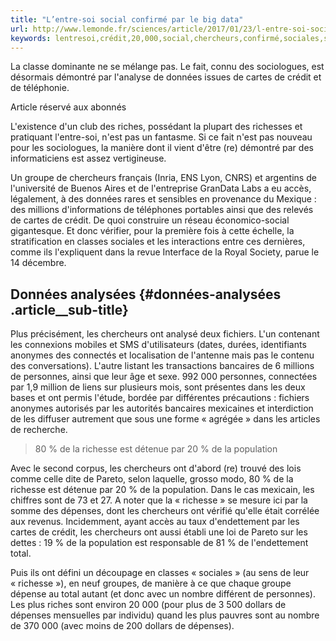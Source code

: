```yaml
---
title: "L’entre-soi social confirmé par le big data"
url: http://www.lemonde.fr/sciences/article/2017/01/23/l-entre-soi-social-confirme-par-les-big-data_5067814_1650684.html
keywords: lentresoi,crédit,20,000,social,chercheurs,confirmé,sociales,sociologues,cartes,dépenses,richesse,riches,data,big
---
```

La classe dominante ne se mélange pas. Le fait, connu des sociologues, est désormais démontré par l'analyse de données issues de cartes de crédit et de téléphonie.

Article réservé aux abonnés

L'existence d'un club des ­riches, possédant la plupart des richesses et pratiquant l'entre-soi, n'est pas un fantasme. Si ce fait n'est pas nouveau pour les sociologues, la manière dont il vient d'être (re) démontré par des informaticiens est assez vertigineuse.

Un groupe de chercheurs français (Inria, ENS Lyon, CNRS) et ­argentins de l'université de Buenos Aires et de l'entreprise GranData Labs a eu accès, légalement, à des données rares et sensibles en provenance du Mexique : des millions d'informations de téléphones portables ainsi que des relevés de cartes de crédit. De quoi construire un réseau économico-social gigantesque. Et donc vérifier, pour la première fois à cette échelle, la stratification en classes sociales et les interactions entre ces dernières, comme ils l'expliquent dans la revue Interface de la Royal Society, parue le 14 décembre.

Données analysées {#données-analysées .article__sub-title}
-----------------

Plus précisément, les chercheurs ont analysé deux fichiers. L'un contenant les connexions mobiles et SMS d'utilisateurs (dates, ­durées, identifiants anonymes des connectés et localisation de l'antenne mais pas le contenu des ­conversations). L'autre listant les transactions bancaires de 6 millions de personnes, ainsi que leur âge et sexe. 992 000 personnes, connectées par 1,9 million de liens sur plusieurs mois, sont présentes dans les deux bases et ont permis l'étude, bordée par différentes précautions : fichiers anonymes autorisés par les autorités bancaires mexicaines et interdiction de les diffuser autrement que sous une forme « agrégée » dans les ­articles de recherche.

> 80 % de la richesse est détenue par 20 % de la population

Avec le second corpus, les chercheurs ont d'abord (re) trouvé des lois comme celle dite de Pareto, ­selon laquelle, grosso modo, 80 % de la richesse est détenue par 20 % de la population. Dans le cas mexicain, les chiffres sont de 73 et 27. A noter que la « richesse » se mesure ici par la somme des dépenses, dont les chercheurs ont vérifié qu'elle était corrélée aux ­revenus. Incidemment, ayant accès au taux d'endettement par les cartes de crédit, les chercheurs ont aussi établi une loi de Pareto sur les dettes : 19 % de la population est responsable de 81 % de l'endettement total.

Puis ils ont défini un découpage en classes « sociales » (au sens de leur « richesse »), en neuf groupes, de manière à ce que chaque groupe dépense au total autant (et donc avec un nombre différent de personnes). Les plus riches sont environ 20 000 (pour plus de 3 500 dollars de dépenses mensuelles par individu) quand les plus pauvres sont au nombre de 370 000 (avec moins de 200 dollars de dépenses).
